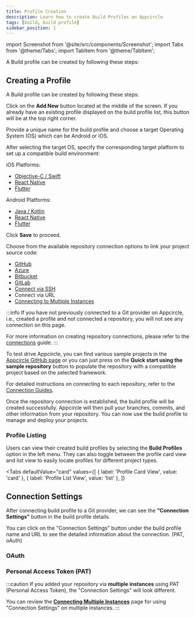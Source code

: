 ```yaml
---
title: Profile Creation
description: Learn how to create Build Profiles on Appcircle
tags: [build, build profile]
sidebar_position: 1
---
```


import Screenshot from '@site/src/components/Screenshot';
import Tabs from '@theme/Tabs';
import TabItem from '@theme/TabItem';

A Build profile can be created by following these steps:

## Creating a Profile

A Build profile can be created by following these steps:

Click on the **Add New** button located at the middle of the screen. If you already have an existing profile displayed on the build profile list, this button will be at the top right corner.

<Screenshot url='https://cdn.appcircle.io/docs/assets/BE5278-build1.png' alt="Build Profile Creation" />

Provide a unique name for the build profile and choose a target Operating System (OS) which can be Android or iOS.

<Screenshot url='https://cdn.appcircle.io/docs/assets/BE5278-build2.png' alt="Build Profile Naming" />

After selecting the target OS, specify the corresponding target platform to set up a compatible build environment:

iOS Platforms:
* [Objective-C / Swift](/build/platform-build-guides/building-ios-applications)
* [React Native](/build/platform-build-guides/building-react-native-applications)
* [Flutter](/build/platform-build-guides/building-flutter-applications)

Android Platforms:
* [Java / Kotlin](/build/platform-build-guides/building-android-applications)
* [React Native](/build/platform-build-guides/building-react-native-applications)
* [Flutter](/build/platform-build-guides/building-flutter-applications)

Click **Save** to proceed.

Choose from the available repository connection options to link your project source code:

* [GitHub](/build/manage-the-connections/adding-a-build-profile/connecting-to-github)
* [Azure](/build/manage-the-connections/adding-a-build-profile/connecting-to-azure)
* [Bitbucket](/build/manage-the-connections/adding-a-build-profile/connecting-to-bitbucket)
* [GitLab](/build/manage-the-connections/adding-a-build-profile/connecting-to-gitlab)
* [Connect via SSH](/build/manage-the-connections/adding-a-build-profile/connecting-to-private-repository-via-ssh)
* Connect via URL
* [Connecting to Multiple Instances](/build/manage-the-connections/adding-a-build-profile/connecting-multiple-instance)

<Screenshot url='https://cdn.appcircle.io/docs/assets/BE5278-build3.png' alt="Repository connection" />

:::info
If you have not previously connected to a Git provider on Appcircle, i.e., created a profile and not connected a repository, you will not see any connection on this page.

For more information on creating repository connections, please refer to the [connections](/build/manage-the-connections) guide.
:::

To test drive Appcircle, you can find various sample projects in the [Appcircle GitHub page](https://github.com/appcircleio?q=sample) or you can just press on the **Quick start using the sample repository** button to populate the repository with a compatible project based on the selected framework.

For detailed instructions on connecting to each repository, refer to the [Connection Guides](/build/manage-the-connections/adding-a-build-profile).

Once the repository connection is established, the build profile will be created successfully. Appcircle will then pull your branches, commits, and other information from your repository. You can now use the build profile to manage and deploy your projects.

<Screenshot url='https://cdn.appcircle.io/docs/assets/BE5278-build4.png' alt="Build Profile"/>

### Profile Listing

Users can view their created build profiles by selecting the **Build Profiles** option in the left menu. They can also toggle between the profile card view and list view to easily locate profiles for different project types.

<Tabs
defaultValue="card"
values={[
{ label: 'Profile Card View', value: 'card' },
{ label: 'Profile List View', value: 'list' },
]}
>
  <TabItem value="card">
<Screenshot url='https://cdn.appcircle.io/docs/assets/BE5278-view2.png' alt="Build view" />
  </TabItem>
  <TabItem value="list">
<Screenshot url='https://cdn.appcircle.io/docs/assets/BE5278-view1.png' alt="Build view alternate" />
  </TabItem>
</Tabs>

## Connection Settings

After connecting build profile to a Git provider, we can see the **"Connection Settings"** button in the build profile details.

<Screenshot url='https://cdn.appcircle.io/docs/assets/BE5278-connection1.png' />

You can click on the "Connection Settings" button under the build profile name and URL to see the detailed information about the connection. (PAT, oAuth)

### OAuth

<Screenshot url='https://cdn.appcircle.io/docs/assets/BE5278-connection2.png' />

### Personal Access Token (PAT)

<Screenshot url='https://cdn.appcircle.io/docs/assets/connection-settings-main-3.png' />

:::caution
If you added your repository via **multiple instances** using PAT (Personal Access Token), the "Connection Settings" will look different.

You can review the [**Connecting Multiple Instances**](/build/manage-the-connections/adding-a-build-profile/connecting-multiple-instance#connection-settings-for-multiple-instances) page for using "Connection Settings" on multiple instances.
:::